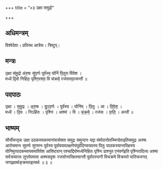 +++
title = "०३ उक्षा समुद्रो"

+++
## अधिमन्त्रम्
विश्वेदेवाः। प्रतिरथ आत्रेयः। त्रिष्टुप्।

## मन्त्रः
उ॒क्षा स॑मु॒द्रो अ॑रु॒षः सु॑प॒र्णः पूर्व॑स्य॒ योनिं॑ पि॒तुरा वि॑वेश ।  
मध्ये॑ दि॒वो निहि॑तः॒ पृश्नि॒रश्मा॒ वि च॑क्रमे॒ रज॑सस्पा॒त्यन्तौ॑ ॥

## पदपाठः
उ॒क्षा । स॒मु॒द्रः । अ॒रु॒षः । सु॒ऽप॒र्णः । पूर्व॑स्य । योनि॑म् । पि॒तुः । आ । वि॒वे॒श॒ ।  
मध्ये॑ । दि॒वः । निऽहि॑तः । पृश्निः॑ । अश्मा॑ । वि । च॒क्र॒मे॒ । रज॑सः । पा॒ति॒ । अन्तौ॑ ॥

## भाष्यम्
सौर्योयन्तृचः उक्षा उदकस्यकामानांवासेक्ता समुद्रः समुन्दनः यद्वा संमोदन्तेतस्मिन्देवाइतिसमुद्रः अरुषः आरोचमानः सुपर्णः सुगमनः पूर्वस्य पूर्वावयवलक्षणेयंपूर्वदिगवयवस्य पितुः पालकस्यान्तरिक्षस्य योनिमुत्पादकमवयवमाविवेश आविष्टवान् पश्चाद्दिवोमध्येनिहितः पृश्निः प्राश्नुत एनंवर्णइति पृश्निरादित्यः अश्मा सर्वत्रव्याप्तः लुप्तोपमावा अश्मसदृशः रजसोन्तरिक्षस्यान्तौ पूर्वापरभागौ विचक्रमे विक्रमते पातिचजगत् जगद्रक्षार्थङ्क्रमतइत्यर्थः ॥ ३ ॥
